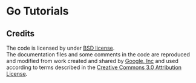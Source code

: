 Go Tutorials
============

## Credits

The code is licensed by under [BSD license](http://golang.org/LICENSE).  
The documentation files and some comments in the code are reproduced and
modified from work created and shared by [Google, Inc](http://www.google.com)
and used according to terms described in the
[Creative Commons 3.0 Attribution License](http://creativecommons.org/licenses/by/3.0).
